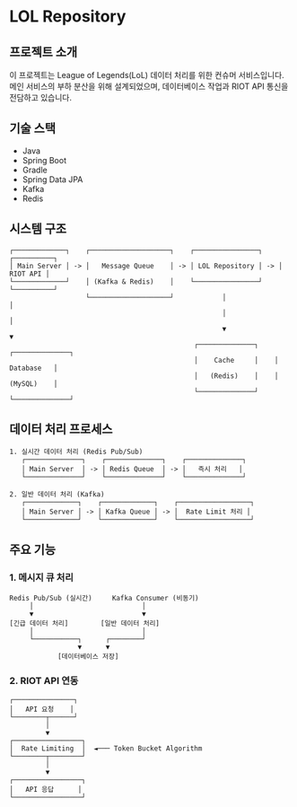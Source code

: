 # LOL Repository

## 프로젝트 소개
이 프로젝트는 League of Legends(LoL) 데이터 처리를 위한 컨슈머 서비스입니다. 메인 서비스의 부하 분산을 위해 설계되었으며, 
데이터베이스 작업과 RIOT API 통신을 전담하고 있습니다.

## 기술 스택
- Java
- Spring Boot
- Gradle
- Spring Data JPA
- Kafka
- Redis

## 시스템 구조
```
┌─────────────┐    ┌────────────────────┐    ┌────────────────┐    ┌──────────┐
│ Main Server │ -> │   Message Queue    │ -> │ LOL Repository │ -> │ RIOT API │
└─────────────┘    │ (Kafka & Redis)    │    └────────────────┘    └──────────┘
                   └────────────────────┘            │                    │
                                                     │                    │
                                                     ▼                    ▼
                                              ┌──────────────┐    ┌──────────────┐
                                              │    Cache     │    │   Database   │
                                              │   (Redis)    │    │   (MySQL)    │
                                              └──────────────┘    └──────────────┘
```

## 데이터 처리 프로세스
```
1. 실시간 데이터 처리 (Redis Pub/Sub)
   ┌──────────────┐    ┌──────────────┐    ┌──────────────┐
   │ Main Server  │ -> │ Redis Queue  │ -> │   즉시 처리   │
   └──────────────┘    └──────────────┘    └──────────────┘

2. 일반 데이터 처리 (Kafka)
   ┌─────────────┐    ┌─────────────┐    ┌──────────────────┐
   │ Main Server │ -> │ Kafka Queue │ -> │  Rate Limit 처리 │
   └─────────────┘    └─────────────┘    └──────────────────┘
```

## 주요 기능

### 1. 메시지 큐 처리
```
Redis Pub/Sub (실시간)     Kafka Consumer (비동기)
     │                           │
     ▼                           ▼
[긴급 데이터 처리]        [일반 데이터 처리]
     │                           │
     └───────────┐      ┌────────┘
                 ▼      ▼
            [데이터베이스 저장]
```

### 2. RIOT API 연동
```
┌───────────────┐
│   API 요청    │
└────────┬──────┘
         │
         ▼
┌─────────────────┐
│  Rate Limiting  │  ◄─── Token Bucket Algorithm
└────────┬────────┘
         │
         ▼
┌─────────────────┐
│   API 응답      │
└─────────────────┘
```
